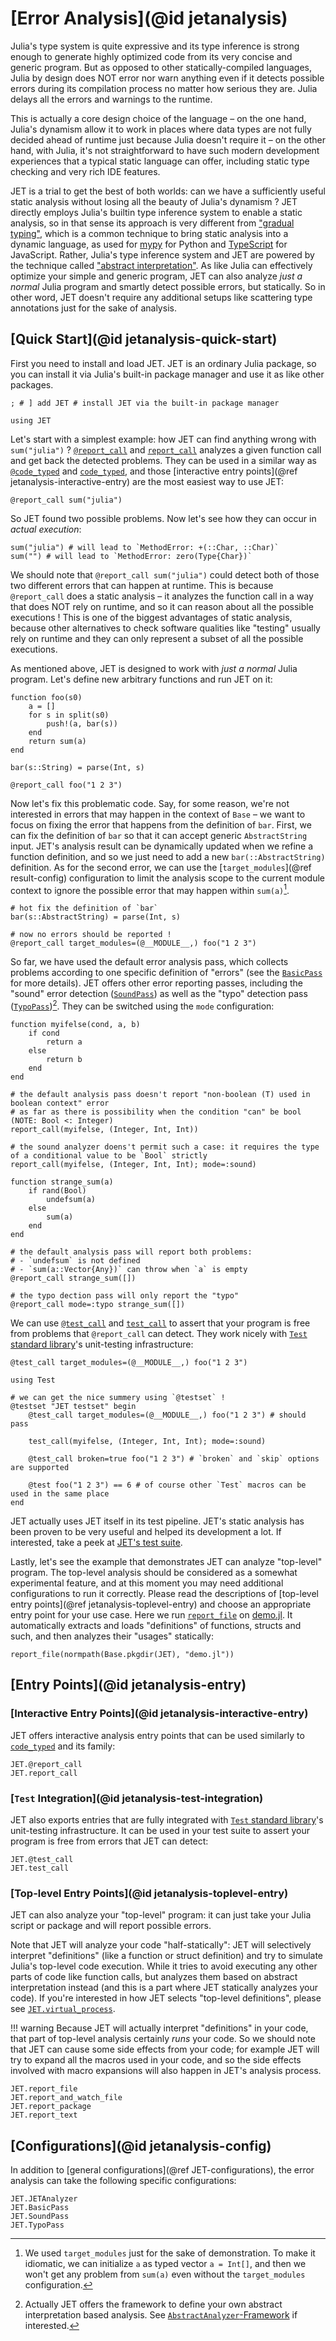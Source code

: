 # [Error Analysis](@id jetanalysis)

Julia's type system is quite expressive and its type inference is strong enough to generate highly
optimized code from its very concise and generic program.
But as opposed to other statically-compiled languages, Julia by design does NOT error nor warn anything
even if it detects possible errors during its compilation process no matter how serious they are.
Julia delays all the errors and warnings to the runtime.

This is actually a core design choice of the language
– on the one hand, Julia's dynamism allow it to work in places where data types are not fully decided
ahead of runtime just because Julia doesn't require it
– on the other hand, with Julia, it's not straightforward to have such modern development experiences
that a typical static language can offer, including static type checking and very rich IDE features.

JET is a trial to get the best of both worlds: can we have a sufficiently useful static analysis
without losing all the beauty of Julia's dynamism ?
JET directly employs Julia's builtin type inference system to enable a static analysis, so in that
sense its approach is very different from ["gradual typing"](https://en.wikipedia.org/wiki/Gradual_typing),
which is a common technique to bring static analysis into a dynamic language, as used for
[mypy](https://github.com/python/mypy) for Python and [TypeScript](https://www.typescriptlang.org/) for JavaScript.
Rather, Julia's type inference system and JET are powered by the technique called ["abstract interpretation"](https://en.wikipedia.org/wiki/Abstract_interpretation).
As like Julia can effectively optimize your simple and generic program, JET can also analyze
_just a normal_ Julia program and smartly detect possible errors, but statically. So in other word,
JET doesn't require any additional setups like scattering type annotations just for the sake of analysis.

## [Quick Start](@id jetanalysis-quick-start)

First you need to install and load JET.
JET is an ordinary Julia package, so you can install it via Julia's built-in package manager and use
it as like other packages.
```@repl quickstart
; # ] add JET # install JET via the built-in package manager

using JET
```

Let's start with a simplest example: how JET can find anything wrong with `sum("julia")` ?
[`@report_call`](@ref) and [`report_call`](@ref) analyzes a given function call and get back the
detected problems. They can be used in a similar way as [`@code_typed`](https://docs.julialang.org/en/v1/stdlib/InteractiveUtils/#InteractiveUtils.@code_typed)
and [`code_typed`](https://docs.julialang.org/en/v1/base/base/#Base.code_typed), and those
[interactive entry points](@ref jetanalysis-interactive-entry) are the most easiest way to use JET:
```@repl quickstart
@report_call sum("julia")
```

So JET found two possible problems. Now let's see how they can occur in _actual execution_:
```@repl quickstart
sum("julia") # will lead to `MethodError: +(::Char, ::Char)`
sum("") # will lead to `MethodError: zero(Type{Char})`
```

We should note that `@report_call sum("julia")` could detect both of those two different errors that
can happen at runtime. This is because `@report_call` does a static analysis – it analyzes the
function call in a way that does NOT rely on runtime, and so it can reason about all the possible executions !
This is one of the biggest advantages of static analysis, because other alternatives to check
software qualities like "testing" usually rely on runtime and they can only represent a subset of
all the possible executions.

As mentioned above, JET is designed to work with _just a normal_ Julia program.
Let's define new arbitrary functions and run JET on it:
```@repl quickstart
function foo(s0)
    a = []
    for s in split(s0)
        push!(a, bar(s))
    end
    return sum(a)
end

bar(s::String) = parse(Int, s)

@report_call foo("1 2 3")
```

Now let's fix this problematic code.
Say, for some reason, we're not interested in errors that may happen in the context of `Base`
– we want to focus on fixing the error that happens from the definition of `bar`.
First, we can fix the definition of `bar` so that it can accept generic `AbstractString` input.
JET's analysis result can be dynamically updated when we refine a function definition, and so we
just need to add a new `bar(::AbstractString)` definition.
As for the second error, we can use the [`target_modules`](@ref result-config) configuration to limit
the analysis scope to the current module context to ignore the possible error that may happen within `sum(a)`[^1].

[^1]: We used `target_modules` just for the sake of demonstration. To make it idiomatic, we can
      initialize `a` as typed vector `a = Int[]`, and then we won't get any problem from `sum(a)`
      even without the `target_modules` configuration.

```@repl quickstart
# hot fix the definition of `bar`
bar(s::AbstractString) = parse(Int, s)

# now no errors should be reported !
@report_call target_modules=(@__MODULE__,) foo("1 2 3")
```

So far, we have used the default error analysis pass, which collects problems according to one
specific definition of "errors" (see the [`BasicPass`](@ref) for more details). JET offers other
error reporting passes, including the "sound" error detection ([`SoundPass`](@ref)) as well as the
"typo" detection pass ([`TypoPass`](@ref))[^2]. They can be switched using the `mode` configuration:

[^2]: Actually JET offers the framework to define your own abstract interpretation based analysis.
      See [`AbstractAnalyzer`-Framework](@ref) if interested.

```@repl quickstart
function myifelse(cond, a, b)
    if cond
        return a
    else
        return b
    end
end

# the default analysis pass doesn't report "non-boolean (T) used in boolean context" error
# as far as there is possibility when the condition "can" be bool (NOTE: Bool <: Integer)
report_call(myifelse, (Integer, Int, Int))

# the sound analyzer doens't permit such a case: it requires the type of a conditional value to be `Bool` strictly
report_call(myifelse, (Integer, Int, Int); mode=:sound)

function strange_sum(a)
    if rand(Bool)
        undefsum(a)
    else
        sum(a)
    end
end

# the default analysis pass will report both problems:
# - `undefsum` is not defined
# - `sum(a::Vector{Any})` can throw when `a` is empty
@report_call strange_sum([])

# the typo dection pass will only report the "typo"
@report_call mode=:typo strange_sum([])
```

We can use [`@test_call`](@ref) and [`test_call`](@ref) to assert that your program is free from
problems that `@report_call` can detect.
They work nicely with [`Test` standard library](https://docs.julialang.org/en/v1/stdlib/Test/)'s
unit-testing infrastructure:
```@repl quickstart
@test_call target_modules=(@__MODULE__,) foo("1 2 3")

using Test

# we can get the nice summery using `@testset` !
@testset "JET testset" begin
    @test_call target_modules=(@__MODULE__,) foo("1 2 3") # should pass

    test_call(myifelse, (Integer, Int, Int); mode=:sound)

    @test_call broken=true foo("1 2 3") # `broken` and `skip` options are supported

    @test foo("1 2 3") == 6 # of course other `Test` macros can be used in the same place
end
```

JET actually uses JET itself in its test pipeline.
JET's static analysis has been proven to be very useful and helped its development a lot.
If interested, take a peek at [JET's test suite](https://github.com/aviatesk/JET.jl/blob/b9c284d8727b6f4d2b56e73dfa543e7aa9ce0176/test/runtests.jl#L59-L77).

Lastly, let's see the example that demonstrates JET can analyze "top-level" program.
The top-level analysis should be considered as a somewhat experimental feature, and at this moment
you may need additional configurations to run it correctly. Please read the descriptions of
[top-level entry points](@ref jetanalysis-toplevel-entry) and choose an appropriate entry point for
your use case. Here we run [`report_file`](@ref) on [demo.jl](https://github.com/aviatesk/JET.jl/blob/master/demo.jl).
It automatically extracts and loads "definitions" of functions, structs and such,
and then analyzes their "usages" statically:
```@repl quickstart
report_file(normpath(Base.pkgdir(JET), "demo.jl"))
```


## [Entry Points](@id jetanalysis-entry)

### [Interactive Entry Points](@id jetanalysis-interactive-entry)

JET offers interactive analysis entry points that can be used similarly to
[`code_typed`](https://docs.julialang.org/en/v1/base/base/#Base.code_typed) and its family:
```@docs
JET.@report_call
JET.report_call
```

### [`Test` Integration](@id jetanalysis-test-integration)

JET also exports entries that are fully integrated with [`Test` standard library](https://docs.julialang.org/en/v1/stdlib/Test/)'s unit-testing infrastructure.
It can be used in your test suite to assert your program is free from errors that JET can detect:
```@docs
JET.@test_call
JET.test_call
```

### [Top-level Entry Points](@id jetanalysis-toplevel-entry)

JET can also analyze your "top-level" program: it can just take your Julia script or package
and will report possible errors.

Note that JET will analyze your code "half-statically": JET will selectively interpret "definitions"
(like a function or struct definition) and try to simulate Julia's top-level code execution.
While it tries to avoid executing any other parts of code like function calls, but analyzes them
based on abstract interpretation instead (and this is a part where JET statically analyzes your code).
If you're interested in how JET selects "top-level definitions", please see [`JET.virtual_process`](@ref).

!!! warning
    Because JET will actually interpret "definitions" in your code, that part of top-level analysis
    certainly _runs_ your code. So we should note that JET can cause some side effects from your code;
    for example JET will try to expand all the macros used in your code, and so the side effects
    involved with macro expansions will also happen in JET's analysis process.

```@docs
JET.report_file
JET.report_and_watch_file
JET.report_package
JET.report_text
```


## [Configurations](@id jetanalysis-config)

In addition to [general configurations](@ref JET-configurations), the error analysis can take the
following specific configurations:
```@docs
JET.JETAnalyzer
JET.BasicPass
JET.SoundPass
JET.TypoPass
```
